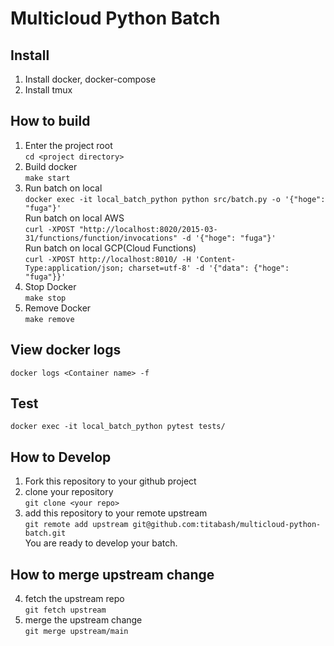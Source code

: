 # Multicloud Python Batch

## Install
1. Install docker, docker-compose
2. Install tmux

## How to build
1. Enter the project root<br>
   ```cd <project directory>```
2. Build docker<br>
   ```make start```
3. Run batch on local<br>
   ```docker exec -it local_batch_python python src/batch.py -o '{"hoge": "fuga"}'```<br>
   Run batch on local AWS<br>
   ```curl -XPOST "http://localhost:8020/2015-03-31/functions/function/invocations" -d '{"hoge": "fuga"}'```<br>
   Run batch on local GCP(Cloud Functions)<br>
   ```curl -XPOST http://localhost:8010/ -H 'Content-Type:application/json; charset=utf-8' -d '{"data": {"hoge": "fuga"}}'```<br>
4. Stop Docker<br>
   ```make stop```<br>
5. Remove Docker<br>
   ```make remove```<br>

## View docker logs
```docker logs <Container name> -f```

## Test
```docker exec -it local_batch_python pytest tests/```

## How to Develop
1. Fork this repository to your github project
2. clone your repository<br>
   ```git clone <your repo>```<br>
3. add this repository to your remote upstream<br>
   ```git remote add upstream git@github.com:titabash/multicloud-python-batch.git```<br>
   You are ready to develop your batch.
## How to merge upstream change
4. fetch the upstream repo<br>
   ```git fetch upstream```<br>
5. merge the upstream change<br>
   ```git merge upstream/main```<br>
